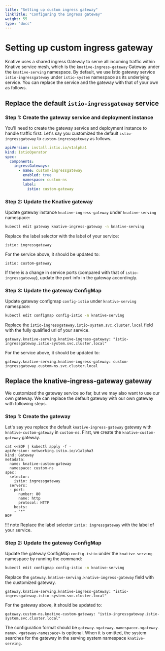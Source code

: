 ```yaml
---
title: "Setting up custom ingress gateway"
linkTitle: "Configuring the ingress gateway"
weight: 55
type: "docs"
---
```


# Setting up custom ingress gateway

Knative uses a shared ingress Gateway to serve all incoming traffic within
Knative service mesh, which is the `knative-ingress-gateway` Gateway under
the `knative-serving` namespace. By default, we use Istio gateway service
`istio-ingressgateway` under `istio-system` namespace as its underlying service.
You can replace the service and the gateway with that of your own as follows.

## Replace the default `istio-ingressgateway` service

### Step 1: Create the gateway service and deployment instance

You'll need to create the gateway service and deployment instance to handle
traffic first. Let's say you customized the default `istio-ingressgateway` to
`custom-ingressgateway` as follows.

```yaml
apiVersion: install.istio.io/v1alpha1
kind: IstioOperator
spec:
  components:
    ingressGateways:
      - name: custom-ingressgateway
        enabled: true
        namespace: custom-ns
        label:
          istio: custom-gateway
```

### Step 2: Update the Knative gateway

Update gateway instance `knative-ingress-gateway` under `knative-serving`
namespace:

```bash
kubectl edit gateway knative-ingress-gateway -n knative-serving
```

Replace the label selector with the label of your service:

```
istio: ingressgateway
```

For the service above, it should be updated to:

```
istio: custom-gateway
```

If there is a change in service ports (compared with that of
`istio-ingressgateway`), update the port info in the gateway accordingly.

### Step 3: Update the gateway ConfigMap

Update gateway configmap `config-istio` under `knative-serving`
namespace:

```bash
kubectl edit configmap config-istio -n knative-serving
```

Replace the `istio-ingressgateway.istio-system.svc.cluster.local` field with
the fully qualified url of your service.

```
gateway.knative-serving.knative-ingress-gateway: "istio-ingressgateway.istio-system.svc.cluster.local"
```

For the service above, it should be updated to:

```
gateway.knative-serving.knative-ingress-gateway: custom-ingressgateway.custom-ns.svc.cluster.local
```

## Replace the knative-ingress-gateway gateway

We customized the gateway service so far, but we may also want to use our own gateway.
We can replace the default gateway with our own gateway with following steps.

### Step 1: Create the gateway

Let's say you replace the default `knative-ingress-gateway` gateway with
`knative-custom-gateway` in `custom-ns`.
First, we create the `knative-custom-gateway` gateway.

```
cat <<EOF | kubectl apply -f -
apiVersion: networking.istio.io/v1alpha3
kind: Gateway
metadata:
  name: knative-custom-gateway
  namespace: custom-ns
spec:
  selector:
    istio: ingressgateway
  servers:
  - port:
      number: 80
      name: http
      protocol: HTTP
    hosts:
    - "*"
EOF
```

!!! note
    Replace the label selector `istio: ingressgateway` with the label of your service.

### Step 2: Update the gateway ConfigMap

Update the gateway ConfigMap `config-istio` under the `knative-serving`
namespace by running the command:

```bash
kubectl edit configmap config-istio -n knative-serving
```

Replace the `gateway.knative-serving.knative-ingress-gateway` field with
the customized gateway.

```
gateway.knative-serving.knative-ingress-gateway: "istio-ingressgateway.istio-system.svc.cluster.local"
```

For the gateway above, it should be updated to:

```
gateway.custom-ns.knative-custom-gateway: "istio-ingressgateway.istio-system.svc.cluster.local"
```

The configuration format should be `gateway.<gateway-namespace>.<gateway-name>`.
`<gateway-namespace>` is optional. When it is omitted, the system searches for
the gateway in the serving system namespace `knative-serving`.
